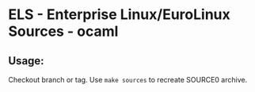 # ELS - Enterprise Linux/EuroLinux Sources - ocaml
 
## Usage:
  Checkout branch or tag. Use `make sources` to recreate  SOURCE0 archive.
